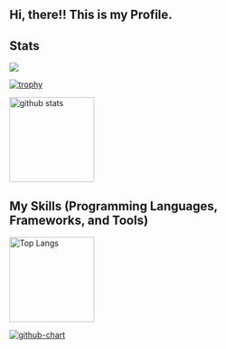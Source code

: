 

## Hi, there!! This is my Profile.

## Stats
![](https://github-profile-summary-cards.vercel.app/api/cards/profile-details?username=DARAHAyu&theme=2077)

[![trophy](https://github-profile-trophy.vercel.app/?username=DARAHAyu&theme=onedark)](https://github-profile-trophy.vercel.app/?username=DARAHAyu&theme=tokyonight)

<img alt="github stats" height="150px" src="https://github-readme-stats.vercel.app/api?username=DARAHAyu&count_private=true&show_icons=true&show_icons=true&theme=tokyonight" />


## My Skills (Programming Languages, Frameworks, and Tools)
<img alt="Top Langs" height="150px" src="https://github-readme-stats.vercel.app/api/top-langs/?username=DARAHAyu&layout=compact&count_private=true&show_icons=true&theme=tokyonight" />

[![github-chart](https://github-chart.vercel.app/api?user=DARAHAyu)](https://github.com/DARAHAyu/github-chart)
